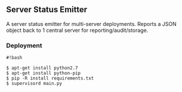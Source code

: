 ## Server Status Emitter

A server status emitter for multi-server deployments. Reports a JSON object back to 1 central server for reporting/audit/storage.

### Deployment

```
#!bash

$ apt-get install python2.7
$ apt-get install python-pip
$ pip -R install requirements.txt
$ supervisord main.py
```
